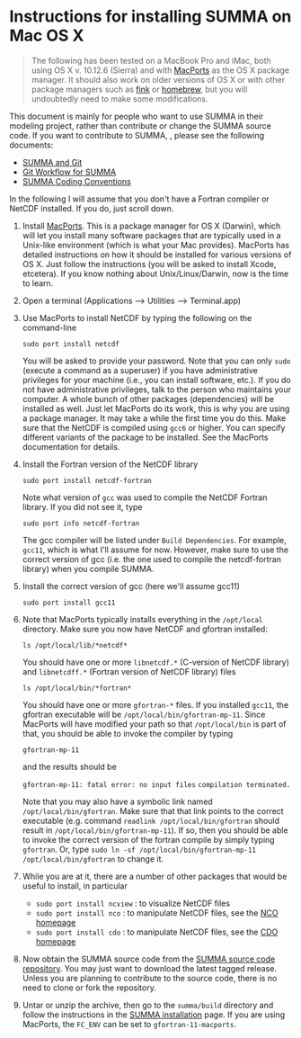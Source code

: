 # Instructions for installing SUMMA on Mac OS X

> The following has been tested on a MacBook Pro and iMac, both using OS X v. 10.12.6 (Sierra) and with [MacPorts](http://www.macports.org) as the OS X package manager. It should also work on older versions of OS X or with other package managers such as [fink](http://www.finkproject.org) or [homebrew](http://brew.sh), but you will undoubtedly need to make some modifications.

This document is mainly for people who want to use SUMMA in their modeling project, rather than contribute or change the SUMMA source code. If you want to contribute to SUMMA, , please see the following documents:

* [SUMMA and Git](../development/SUMMA_and_git.md)
* [Git Workflow for SUMMA](../development/SUMMA_git_workflow.md)
* [SUMMA Coding Conventions](../development/SUMMA_coding_conventions.md)


In the following I will assume that you don't have a Fortran compiler or NetCDF installed. If you do, just scroll down.

 1. Install [MacPorts](http://www.macports.org). This is a package manager for OS X (Darwin), which will let you install many software packages that are typically used in a Unix-like environment (which is what your Mac provides). MacPorts has detailed instructions on how it should be installed for various versions of OS X. Just follow the instructions (you will be asked to install Xcode, etcetera). If you know nothing about Unix/Linux/Darwin, now is the time to learn.

 1. Open a terminal (Applications --> Utilities --> Terminal.app)

 1. Use MacPorts to install NetCDF by typing the following on the command-line

    `sudo port install netcdf`

    You will be asked to provide your password. Note that you can only `sudo` (execute a command as a superuser) if you have administrative privileges for your machine (i.e., you can install software, etc.). If you do not have administrative privileges, talk to the person who maintains your computer. A whole bunch of other packages (dependencies) will be installed as well. Just let MacPorts do its work, this is why you are using a package manager. It may take a while the first time you do this. Make sure that the NetCDF is compiled using `gcc6` or higher. You can specify different variants of the package to be installed. See the MacPorts documentation for details.

 1. Install the Fortran version of the NetCDF library

    `sudo port install netcdf-fortran`

    Note what version of `gcc` was used to compile the NetCDF Fortran library. If you did not see it, type

    `sudo port info netcdf-fortran`

    The gcc compiler will be listed under `Build Dependencies`. For example, `gcc11`, which is what I'll assume for now. However, make sure to use the correct version of gcc (i.e. the one used to compile the netcdf-fortran library) when you compile SUMMA.

 1. Install the correct version of gcc (here we'll assume gcc11)

    `sudo port install gcc11`

 1. Note that MacPorts typically installs everything in the `/opt/local` directory. Make sure you now have NetCDF and gfortran installed:

    `ls /opt/local/lib/*netcdf*`

    You should have one or more `libnetcdf.*` (C-version of NetCDF library) and `libnetcdff.*` (Fortran version of NetCDF library) files

    `ls /opt/local/bin/*fortran*`

    You should have one or more `gfortran-*` files. If you installed `gcc11`, the gfortran executable will be `/opt/local/bin/gfortran-mp-11`. Since MacPorts will have modified your path so that `/opt/local/bin` is part of that, you should be able to invoke the compiler by typing

    `gfortran-mp-11`

    and the results should be

    `gfortran-mp-11: fatal error: no input files`
    `compilation terminated.`

    Note that you may also have a symbolic link named `/opt/local/bin/gfortran`. Make sure that that link points to the correct executable (e.g. command `readlink /opt/local/bin/gfortran` should result in `/opt/local/bin/gfortran-mp-11`). If so, then you should be able to invoke the correct version of the fortran compile by simply typing `gfortran`. Or, type `sudo ln -sf /opt/local/bin/gfortran-mp-11 /opt/local/bin/gfortran` to change it. 


 1. While you are at it, there are a number of other packages that would be useful to install, in particular

    * `sudo port install ncview` : to visualize NetCDF files
    * `sudo port install nco`    : to manipulate NetCDF files, see the [NCO homepage](http://nco.sourceforge.net)
    * `sudo port install cdo`    : to manipulate NetCDF files, see the [CDO homepage](https://code.mpimet.mpg.de/projects/cdo/)

 1. Now obtain the SUMMA source code from the [SUMMA source code repository](https://github.com/NCAR/summa). You may just want to download the latest tagged release. Unless you are planning to contribute to the source code, there is no need to clone or fork the repository.

 1. Untar or unzip the archive, then go to the `summa/build` directory and follow the instructions in the [SUMMA installation](SUMMA_installation.md) page. If you are using MacPorts, the `FC_ENV` can be set to `gfortran-11-macports`.
